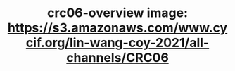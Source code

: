 ---
title: "crc06-overview
image: https://s3.amazonaws.com/www.cycif.org/lin-wang-coy-2021/all-channels/CRC06"
layout: osd-exhibit
paper: config-HTA-CRCATLAS-1
figure: crc06-overview
---